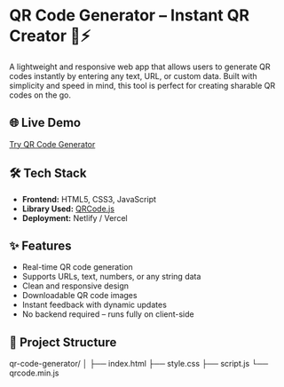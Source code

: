 # QR Code Generator – Instant QR Creator 🔳⚡

A lightweight and responsive web app that allows users to generate QR codes instantly by entering any text, URL, or custom data. Built with simplicity and speed in mind, this tool is perfect for creating sharable QR codes on the go.

## 🌐 Live Demo
[Try QR Code Generator](https://royz-qrcode.netlify.app)

## 🛠️ Tech Stack

- **Frontend:** HTML5, CSS3, JavaScript
- **Library Used:** [QRCode.js](https://github.com/davidshimjs/qrcodejs)
- **Deployment:** Netlify / Vercel

## ✨ Features

- Real-time QR code generation
- Supports URLs, text, numbers, or any string data
- Clean and responsive design
- Downloadable QR code images
- Instant feedback with dynamic updates
- No backend required – runs fully on client-side

## 📁 Project Structure

qr-code-generator/
│
├── index.html
├── style.css
├── script.js
└── qrcode.min.js
